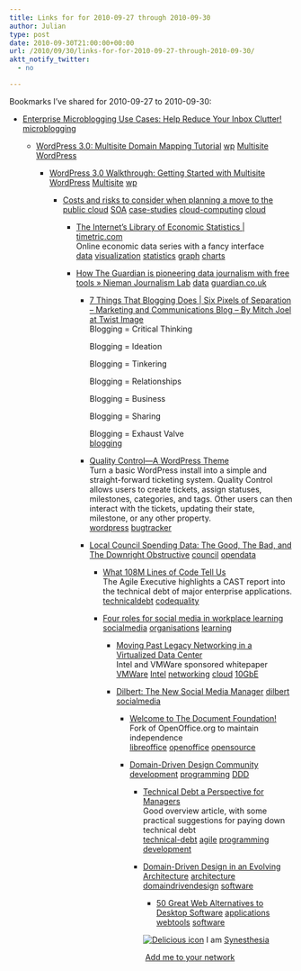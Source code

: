 ```yaml
---
title: Links for for 2010-09-27 through 2010-09-30
author: Julian
type: post
date: 2010-09-30T21:00:00+00:00
url: /2010/09/30/links-for-for-2010-09-27-through-2010-09-30/
aktt_notify_twitter:
  - no

---
```

Bookmarks I&#8217;ve shared for 2010-09-27 to 2010-09-30:

  * [Enterprise Microblogging Use Cases: Help Reduce Your Inbox Clutter!][1] 
    [microblogging][2] </li> 
    
      * [WordPress 3.0: Multisite Domain Mapping Tutorial][3] 
        [wp][4] [Multisite][5] [WordPress][6] </li> 
        
          * [WordPress 3.0 Walkthrough: Getting Started with Multisite][7] 
            [WordPress][6] [Multisite][5] [wp][4] </li> 
            
              * [Costs and risks to consider when planning a move to the public cloud][8] 
                [SOA][9] [case-studies][10] [cloud-computing][11] [cloud][12] </li> 
                
                  * [The Internet&#8217;s Library of Economic Statistics | timetric.com][13]  
                    Online economic data series with a fancy interface  
                    [data][14] [visualization][15] [statistics][16] [graph][17] [charts][18] 
                  * [How The Guardian is pioneering data journalism with free tools &raquo; Nieman Journalism Lab][19] 
                    [data][14] [guardian.co.uk][20] </li> 
                    
                      * [7 Things That Blogging Does | Six Pixels of Separation &#8211; Marketing and Communications Blog &#8211; By Mitch Joel at Twist Image][21]  
                        Blogging = Critical Thinking<br />
  
                        Blogging = Ideation<br />
  
                        Blogging = Tinkering<br />
  
                        Blogging = Relationships<br />
  
                        Blogging = Business<br />
  
                        Blogging = Sharing<br />
  
                        Blogging = Exhaust Valve  
                        [blogging][22] 
                      * [Quality Control&mdash;A WordPress Theme][23]  
                        Turn a basic WordPress install into a simple and straight-forward ticketing system. Quality Control allows users to create tickets, assign statuses, milestones, categories, and tags. Other users can then interact with the tickets, updating their state, milestone, or any other property.  
                        [wordpress][24] [bugtracker][25] 
                      * [Local Council Spending Data: The Good, The Bad, and The Downright Obstructive][26] 
                        [council][27] [opendata][28] </li> 
                        
                          * [What 108M Lines of Code Tell Us][29]  
                            The Agile Executive highlights a CAST report into the technical debt of major enterprise applications.  
                            [technicaldebt][30] [codequality][31] 
                          * [Four roles for social media in workplace learning][32] 
                            [socialmedia][33] [organisations][34] [learning][35] </li> 
                            
                              * [Moving Past Legacy Networking in a Virtualized Data Center][36]  
                                Intel and VMWare sponsored whitepaper  
                                [VMWare][37] [Intel][38] [networking][39] [cloud][12] [10GbE][40] 
                              * [Dilbert: The New Social Media Manager][41] 
                                [dilbert][42] [socialmedia][33] </li> 
                                
                                  * [Welcome to The Document Foundation!][43]  
                                    Fork of OpenOffice.org to maintain independence  
                                    [libreoffice][44] [openoffice][45] [opensource][46] 
                                  * [Domain-Driven Design Community][47] 
                                    [development][48] [programming][49] [DDD][50] </li> 
                                    
                                      * [Technical Debt a Perspective for Managers][51]  
                                        Good overview article, with some practical suggestions for paying down technical debt  
                                        [technical-debt][52] [agile][53] [programming][49] [development][48] 
                                      * [Domain-Driven Design in an Evolving Architecture][54] 
                                        [architecture][55] [domaindrivendesign][56] [software][57] </li> 
                                        
                                          * [50 Great Web Alternatives to Desktop Software][58] 
                                            [applications][59] [webtools][60] [software][57] </li> </ul> 
                                            
                                            <p class="deliciouslink">
                                              <a href="http://del.icio.us/synesthesia" title="See all my bookmarks on del.icio.us"><img src="https://www.synesthesia.co.uk/images/deliciousicon.jpg" alt="Delicious icon" /></a>&nbsp;I am <a href="http://del.icio.us/synesthesia" title="See all my bookmarks on del.icio.us">Synesthesia</a>
                                            </p>
                                            
                                            <p class="deliciouslink">
                                              <a href="http://del.icio.us/network?add=synesthesia" title="Add me to your del.icio.us network"><img src="https://www.synesthesia.co.uk/images/add.gif" alt="" /></a>&nbsp;<a href="http://del.icio.us/network?add=synesthesia" title="Add me to your del.icio.us network">Add me to your network</a>
                                            </p>

 [1]: http://www.elsua.net/2010/09/27/enterprise-microblogging-use-cases-help-reduce-your-inbox-clutter
 [2]: http://delicious.com/synesthesia/microblogging
 [3]: http://ottopress.com/2010/wordpress-3-0-multisite-domain-mapping-tutorial
 [4]: http://delicious.com/synesthesia/wp
 [5]: http://delicious.com/synesthesia/Multisite
 [6]: http://delicious.com/synesthesia/Wordpress
 [7]: http://weblogtoolscollection.com/archives/2010/06/02/wordpress-3-multisite
 [8]: http://blogs.techrepublic.com.com/networking/?p=3405
 [9]: http://delicious.com/http://feeds.delicious.com/v2/rss/synesthesia/SOA
 [10]: http://delicious.com/http://feeds.delicious.com/v2/rss/synesthesia/case-studies
 [11]: http://delicious.com/http://feeds.delicious.com/v2/rss/synesthesia/cloud-computing
 [12]: http://delicious.com/http://feeds.delicious.com/v2/rss/synesthesia/cloud
 [13]: http://timetric.com/
 [14]: http://delicious.com/http://feeds.delicious.com/v2/rss/synesthesia/data
 [15]: http://delicious.com/http://feeds.delicious.com/v2/rss/synesthesia/visualization
 [16]: http://delicious.com/http://feeds.delicious.com/v2/rss/synesthesia/statistics
 [17]: http://delicious.com/http://feeds.delicious.com/v2/rss/synesthesia/graph
 [18]: http://delicious.com/http://feeds.delicious.com/v2/rss/synesthesia/charts
 [19]: http://www.niemanlab.org/2010/08/how-the-guardian-is-pioneering-data-journalism-with-free-tools
 [20]: http://delicious.com/http://feeds.delicious.com/v2/rss/synesthesia/guardian.co.uk
 [21]: http://www.twistimage.com/blog/archives/7-things-that-blogging-does/?utm_source=feedburner
 [22]: http://delicious.com/http://feeds.delicious.com/v2/rss/synesthesia/blogging
 [23]: http://getqualitycontrol.com/
 [24]: http://delicious.com/http://feeds.delicious.com/v2/rss/synesthesia/wordpress
 [25]: http://delicious.com/http://feeds.delicious.com/v2/rss/synesthesia/bugtracker
 [26]: http://www.guardian.co.uk/technology/blog/2010/sep/30/local-government-spending-open-pdf
 [27]: http://delicious.com/http://feeds.delicious.com/v2/rss/synesthesia/council
 [28]: http://delicious.com/http://feeds.delicious.com/v2/rss/synesthesia/opendata
 [29]: http://julianelve.amplify.com/2010/09/29/what-108m-lines-of-code-tell-us
 [30]: http://delicious.com/http://feeds.delicious.com/v2/rss/synesthesia/technicaldebt
 [31]: http://delicious.com/http://feeds.delicious.com/v2/rss/synesthesia/codequality
 [32]: http://clive-shepherd.blogspot.com/2010/09/four-roles-for-social-media-in.html
 [33]: http://delicious.com/http://feeds.delicious.com/v2/rss/synesthesia/socialmedia
 [34]: http://delicious.com/http://feeds.delicious.com/v2/rss/synesthesia/organisations
 [35]: http://delicious.com/http://feeds.delicious.com/v2/rss/synesthesia/learning
 [36]: http://www.readwriteweb.com/cloud/2010/09/weekly-white-paper-moving-past.php?utm_source=feedburner
 [37]: http://delicious.com/http://feeds.delicious.com/v2/rss/synesthesia/VMWare
 [38]: http://delicious.com/http://feeds.delicious.com/v2/rss/synesthesia/Intel
 [39]: http://delicious.com/http://feeds.delicious.com/v2/rss/synesthesia/networking
 [40]: http://delicious.com/http://feeds.delicious.com/v2/rss/synesthesia/10GbE
 [41]: http://www.marketingtechblog.com/blogging/dilbert
 [42]: http://delicious.com/http://feeds.delicious.com/v2/rss/synesthesia/dilbert
 [43]: http://www.documentfoundation.org/
 [44]: http://delicious.com/http://feeds.delicious.com/v2/rss/synesthesia/libreoffice
 [45]: http://delicious.com/http://feeds.delicious.com/v2/rss/synesthesia/openoffice
 [46]: http://delicious.com/http://feeds.delicious.com/v2/rss/synesthesia/opensource
 [47]: http://domaindrivendesign.org/
 [48]: http://delicious.com/http://feeds.delicious.com/v2/rss/synesthesia/development
 [49]: http://delicious.com/http://feeds.delicious.com/v2/rss/synesthesia/programming
 [50]: http://delicious.com/http://feeds.delicious.com/v2/rss/synesthesia/DDD
 [51]: http://www.infoq.com/articles/technical-debt-levison
 [52]: http://delicious.com/http://feeds.delicious.com/v2/rss/synesthesia/technical-debt
 [53]: http://delicious.com/http://feeds.delicious.com/v2/rss/synesthesia/agile
 [54]: http://www.infoq.com/articles/ddd-evolving-architecture
 [55]: http://delicious.com/http://feeds.delicious.com/v2/rss/synesthesia/architecture
 [56]: http://delicious.com/http://feeds.delicious.com/v2/rss/synesthesia/domaindrivendesign
 [57]: http://delicious.com/http://feeds.delicious.com/v2/rss/synesthesia/software
 [58]: http://web.appstorm.net/roundups/50-great-web-alternatives-to-desktop-software
 [59]: http://delicious.com/http://feeds.delicious.com/v2/rss/synesthesia/applications
 [60]: http://delicious.com/http://feeds.delicious.com/v2/rss/synesthesia/webtools